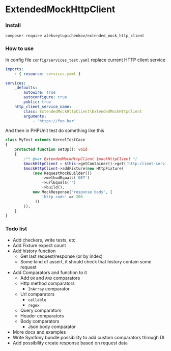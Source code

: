 # ExtendedMockHttpClient

### Install
```shell script
composer require alekseytupichenkov/extended_mock_http_client
```

### How to use
In config file `config/services_test.yaml` replace current HTTP client service
```yaml
imports:
    - { resource: services.yaml }

services:
    _defaults:
        autowire: true
        autoconfigure: true
        public: true
    http_client_service_name:
        class: ExtendedMockHttpClient\ExtendedMockHttpClient
        arguments:
            - 'https://foo.bar'
```

And then in PHPUnit test do something like this
```php
class MyTest extends KernelTestCase
{
    protected function setUp(): void
    {
        /** @var ExtendedMockHttpClient $mockHttpClient */
        $mockHttpClient = $this->getContainer()->get('http-client-service-name');
        $mockHttpClient->addFixture(new HttpFixture(
            (new RequestMockBuilder())
                ->methodEquals('GET')
                ->urlEquals('')
                ->build(),
            new MockResponse('response body', [
                'http_code' => 200
             ])
        ));
    }
}
``` 

### Todo list
* Add checkers, write tests, etc
* Add Fixture expect count
* Add history function
  * Get last request/response (or by index)
  * Some kind of assert, it should check that history contain some request
* Add Comparators and function to it
  * Add `OR` and `AND` comparators
  * Http method comparators
    * `InArray` comparator 
  * Url comparators
    * `callable`
    * `regex`
  * Query comparators
  * Header comparators
  * Body comparators
    * Json body comparator
* More docs and examples
* Write Symfony bundle possibility to add custom comparators through DI
* Add possibility create response based on request data